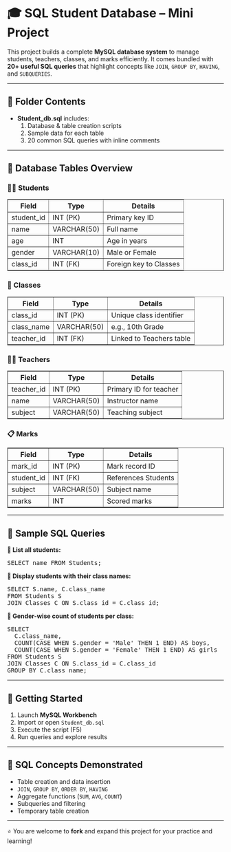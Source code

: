 <!DOCTYPE html>
<html lang="en">
<head>
  <meta charset="UTF-8" />
  
</head>
<body>

<h1>🎓 SQL Student Database – Mini Project</h1>

<p>
This project builds a complete <strong>MySQL database system</strong> to manage students, teachers, classes, and marks efficiently.  
It comes bundled with <strong>20+ useful SQL queries</strong> that highlight concepts like 
<code>JOIN</code>, <code>GROUP BY</code>, <code>HAVING</code>, and <code>SUBQUERIES</code>.
</p>

<hr>

<h2>📁 Folder Contents</h2>
<ul>
  <li><strong>Student_db.sql</strong> includes:
    <ol>
      <li>Database & table creation scripts</li>
      <li>Sample data for each table</li>
      <li>20 common SQL queries with inline comments</li>
    </ol>
  </li>
</ul>

<hr>

<h2>🧮 Database Tables Overview</h2>

<h3>👨‍🎓 Students</h3>
<table border="1">
  <tr><th>Field</th><th>Type</th><th>Details</th></tr>
  <tr><td>student_id</td><td>INT (PK)</td><td>Primary key ID</td></tr>
  <tr><td>name</td><td>VARCHAR(50)</td><td>Full name</td></tr>
  <tr><td>age</td><td>INT</td><td>Age in years</td></tr>
  <tr><td>gender</td><td>VARCHAR(10)</td><td>Male or Female</td></tr>
  <tr><td>class_id</td><td>INT (FK)</td><td>Foreign key to Classes</td></tr>
</table>

<h3>🏫 Classes</h3>
<table border="1">
  <tr><th>Field</th><th>Type</th><th>Details</th></tr>
  <tr><td>class_id</td><td>INT (PK)</td><td>Unique class identifier</td></tr>
  <tr><td>class_name</td><td>VARCHAR(50)</td><td>e.g., 10th Grade</td></tr>
  <tr><td>teacher_id</td><td>INT (FK)</td><td>Linked to Teachers table</td></tr>
</table>

<h3>👩‍🏫 Teachers</h3>
<table border="1">
  <tr><th>Field</th><th>Type</th><th>Details</th></tr>
  <tr><td>teacher_id</td><td>INT (PK)</td><td>Primary ID for teacher</td></tr>
  <tr><td>name</td><td>VARCHAR(50)</td><td>Instructor name</td></tr>
  <tr><td>subject</td><td>VARCHAR(50)</td><td>Teaching subject</td></tr>
</table>

<h3>📋 Marks</h3>
<table border="1">
  <tr><th>Field</th><th>Type</th><th>Details</th></tr>
  <tr><td>mark_id</td><td>INT (PK)</td><td>Mark record ID</td></tr>
  <tr><td>student_id</td><td>INT (FK)</td><td>References Students</td></tr>
  <tr><td>subject</td><td>VARCHAR(50)</td><td>Subject name</td></tr>
  <tr><td>marks</td><td>INT</td><td>Scored marks</td></tr>
</table>

<hr>

<h2>🧪 Sample SQL Queries</h2>

<b>🔹 List all students:</b>
<pre>
SELECT name FROM Students;
</pre>

<b>🔹 Display students with their class names:</b>
<pre>
SELECT S.name, C.class_name
FROM Students S
JOIN Classes C ON S.class_id = C.class_id;
</pre>

<b>🔹 Gender-wise count of students per class:</b>
<pre>
SELECT 
  C.class_name,
  COUNT(CASE WHEN S.gender = 'Male' THEN 1 END) AS boys,
  COUNT(CASE WHEN S.gender = 'Female' THEN 1 END) AS girls
FROM Students S
JOIN Classes C ON S.class_id = C.class_id
GROUP BY C.class_name;
</pre>

<hr>

<h2>🚀 Getting Started</h2>
<ol>
  <li>Launch <strong>MySQL Workbench</strong></li>
  <li>Import or open <code>Student_db.sql</code></li>
  <li>Execute the script (F5)</li>
  <li>Run queries and explore results</li>
</ol>

<hr>

<h2>🧠 SQL Concepts Demonstrated</h2>
<ul>
  <li>Table creation and data insertion</li>
  <li><code>JOIN</code>, <code>GROUP BY</code>, <code>ORDER BY</code>, <code>HAVING</code></li>
  <li>Aggregate functions (<code>SUM</code>, <code>AVG</code>, <code>COUNT</code>)</li>
  <li>Subqueries and filtering</li>
  <li>Temporary table creation</li>
</ul>

<hr>

<p>⭐ You are welcome to <strong>fork</strong> and expand this project for your practice and learning!</p>

</body>
</html>
